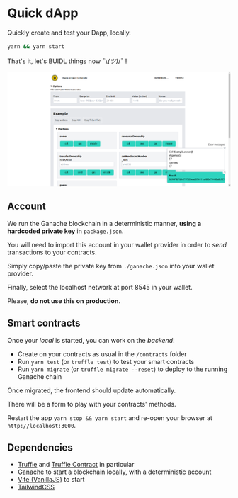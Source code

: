 # Quick dApp

Quickly create and test your Dapp, locally.

```bash
yarn && yarn start
```

That's it, let's BUIDL things now ¯\\_(ツ)_/¯ !

![Frontend screenshot](/src/assets/screenshot.png)

## Account

We run the Ganache blockchain in a deterministic manner, **using a hardcoded private key** in `package.json`.

You will need to import this account in your wallet provider in order to _send_ transactions to your contracts.

Simply copy/paste the private key from `./ganache.json` into your wallet provider.

Finally, select the localhost network at port 8545 in your wallet.

Please, **do not use this on production**.



## Smart contracts

Once your _local_ is started, you can work on the _backend_:

- Create on your contracts as usual in the `/contracts` folder
- Run `yarn test` (or `truffle test`) to test your smart contracts
- Run `yarn migrate` (or `truffle migrate --reset`) to deploy to the running Ganache chain

Once migrated, the frontend should update automatically.

There will be a form to play with your contracts' methods.

Restart the app `yarn stop && yarn start` and re-open your browser at `http://localhost:3000`.

## Dependencies

- [Truffle](https://trufflesuite.com/) and [Truffle Contract](https://github.com/trufflesuite/truffle/tree/develop/packages/contract) in particular
- [Ganache](https://github.com/trufflesuite/ganache) to start a blockchain locally, with a deterministic account
- [Vite (VanillaJS)](https://vitejs.dev/) to start
- [TailwindCSS](https://v2.tailwindcss.com/)
